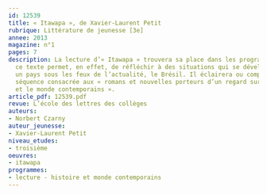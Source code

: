 ```yaml
---
id: 12539
title: « Itawapa », de Xavier-Laurent Petit
rubrique: Littérature de jeunesse [3e]
annee: 2013
magazine: n°1
pages: 7
description: La lecture d’« Itawapa » trouvera sa place dans les programmes de troisième – 
  ce texte permet, en effet, de réfléchir à des situations qui se développent dans
  un pays sous les feux de l’actualité, le Brésil. Il éclairera ou complètera une
  séquence consacrée aux « romans et nouvelles porteurs d’un regard sur l’histoire
  et le monde contemporains ».
article_pdf: 12539.pdf
revue: L’école des lettres des collèges
auteurs:
- Norbert Czarny
auteur_jeunesse:
- Xavier-Laurent Petit
niveau_etudes:
- troisième
oeuvres:
- itawapa
programmes:
- lecture - histoire et monde contemporains
---
```

